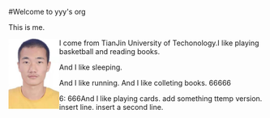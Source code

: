 #Welcome to yyy's org

This is me.  

<img  src="assets\yyy.png" align='left' width = "100px"/>

I come from TianJin University of Techonology.I like playing basketball and reading books.

And I like sleeping.

And I like running.
And I like colleting books.
66666

6: 666And I like playing cards.
add something ttemp version.
insert line.
insert a second line.
